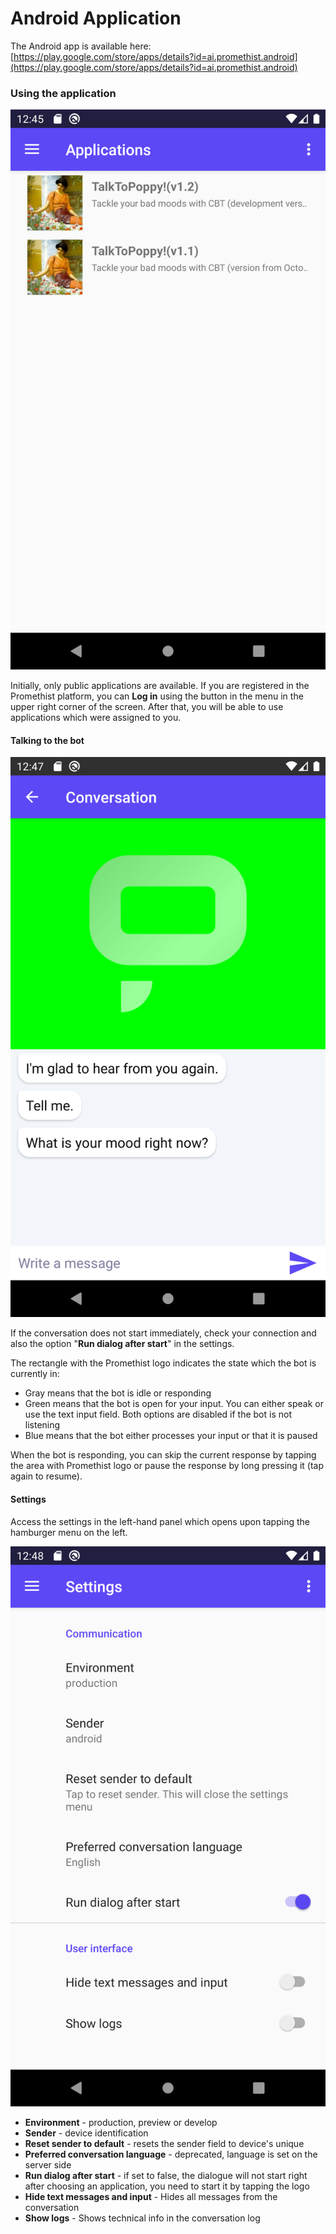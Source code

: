 # Android Application

The Android app is available here: [https://play.google.com/store/apps/details?id=ai.promethist.android](https://play.google.com/store/apps/details?id=ai.promethist.android)

### Using the application

![](../.gitbook/assets/screenshot_1612352733.png)

Initially, only public applications are available. If you are registered in the Promethist platform, you can **Log in** using the button in the menu in the upper right corner of the screen. After that, you will be able to use applications which were assigned to you.

#### Talking to the bot

![](../.gitbook/assets/screenshot_1612352841.png)

If the conversation does not start immediately, check your connection and also the option "**Run dialog after start**" in the settings.

The rectangle with the Promethist logo indicates the state which the bot is currently in:

* Gray means that the bot is idle or responding
* Green means that the bot is open for your input. You can either speak or use the text input field. Both options are disabled if the bot is not listening
* Blue means that the bot either processes your input or that it is paused

When the bot is responding, you can skip the current response by tapping the area with Promethist logo or pause the response by long pressing it \(tap again to resume\). 

#### Settings

Access the settings in the left-hand panel which opens upon tapping the hamburger menu on the left.

![](../.gitbook/assets/screenshot_1612352888.png)

* **Environment** - production, preview or develop
* **Sender** - device identification
* **Reset sender to default** - resets the sender field to device's unique 
* **Preferred conversation language** - deprecated, language is set on the server side
* **Run dialog after start** - if set to false, the dialogue will not start right after choosing an application, you need to start it by tapping the logo
* **Hide text messages and input** - Hides all messages from the conversation
* **Show logs** - Shows technical info in the conversation log

